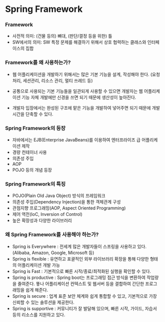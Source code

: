# Spring Framework

### Framework

- 사전적 의미: (건물 등의) 뼈대, (판단/결정 등을 위한) 틀
- SW에서의 의미: SW 특정 문제를 해결하기 위해서 상호 협력하는 클래스와 인터페이스의 집합

### Framework를 왜 사용하는가?
- 웹 어플리케이션을 개발하기 위해서는 많은 기본 기능을 설계, 작성해야 한다. (요청처리, 세션관리, 리소스 관리, 멀티 쓰레드 등)

- 공통으로 사용되는 기본 기능들을 일관되게 사용할 수 있으면 개발자는 웹 어플리케이션 기능 자체 개발에만 신경을 쓰면 되기 때문에 생산성이 높아진다.

- 개발자 입장에서는 완성된 구조에 맡은 기능을 개발하여 넣어주면 되기 때문에 개발 시간을 단축할 수 있다.

### Spring Framework의 등장
- 자바에서는  EJB(Enterprise JavaBeans)를 이용하여 엔터프라이즈 급 어플리케이션 제작
- 경량 컨테이너 사용
- 의존성 주입
- AOP
- POJO 등의 개념 등장

### Spring Framework의 특징
- POJO(Plain Old Java Object) 방식의 프레임워크
- 의존성 주입(Dependency Injection)을 통한 객체관계 구성
- 관점지향 프로그래밍(AOP, Aspect Oriented Programming)
- 제어 역전(IoC, Inversion of Control)
- 높은 확장성과 다양한 라이브러리

### 왜 Spring Framework를 사용해야 하는가?
- Spring is Everywhere : 전세계 많은 개발자들이 스프링을 사용하고 있다.(Alibaba, Amazon, Google, Microsoft 등)
- Spring is flexible : 유연하고 포괄적인 외부 라이브러리 확장을 통해 다양한 형태의 어플리케이션 개발 가능
- Spring is Fast : 기본적으로 빠른 시작/종료/최적화된 실행을 확인할 수 있다.
- Spring is productive : Spring boot는 프로그래밍 접근 방식을 변환하여 작업량을 줄여준다. 똫나 어플리케이션 컨텍스트 및 웹서버 등을 결합하여 간단한 프로그래밍을 쉽게 해준다.
- Spring is secure : 업계 표준 보안 체계와 쉽게 통합할 수 있고, 기본적으로 가장 신뢰할 수 있는 솔루션을 제공한다.
-  Spring is supportive : 커뮤니티가 잘 발달해 있으며, 빠른 시작, 가이드, 자습서 등의 리소스를 지원하고 있다.